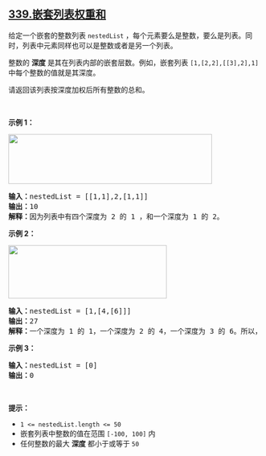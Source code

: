 ## [339.嵌套列表权重和](https://leetcode.cn/problems/nested-list-weight-sum/)
<p>给定一个嵌套的整数列表 <code>nestedList</code> ，每个元素要么是整数，要么是列表。同时，列表中元素同样也可以是整数或者是另一个列表。</p>

<p>整数的 <strong>深度</strong> 是其在列表内部的嵌套层数。例如，嵌套列表 <code>[1,[2,2],[[3],2],1]</code> 中每个整数的值就是其深度。</p>

<p>请返回该列表按深度加权后所有整数的总和。</p>

<p> </p>

<p><strong>示例 1：</strong></p>

<p><img alt="" src="https://assets.leetcode.com/uploads/2021/01/14/nestedlistweightsumex1.png" style="width: 405px; height: 99px;" /></p>

<pre>
<strong>输入：</strong>nestedList = [[1,1],2,[1,1]]
<strong>输出：</strong>10 
<strong>解释：</strong>因为列表中有四个深度为 2 的 1 ，和一个深度为 1 的 2。</pre>

<p><strong>示例 2：</strong></p>
<img alt="" src="https://assets.leetcode.com/uploads/2021/01/14/nestedlistweightsumex2.png" style="width: 315px; height: 106px;" />
<pre>
<strong>输入：</strong>nestedList = [1,[4,[6]]]
<strong>输出：</strong>27 
<strong>解释：</strong>一个深度为 1 的 1，一个深度为 2 的 4，一个深度为 3 的 6。所以，1 + 4*2 + 6*3 = 27。</pre>

<p><strong>示例 3：</strong></p>

<pre>
<strong>输入：</strong>nestedList = [0]
<strong>输出：</strong>0
</pre>

<p> </p>

<p><strong>提示：</strong></p>

<ul>
	<li><code>1 <= nestedList.length <= 50</code></li>
	<li>嵌套列表中整数的值在范围 <code>[-100, 100]</code> 内</li>
	<li>任何整数的最大 <strong>深度</strong> 都小于或等于 <code>50</code></li>
</ul>
